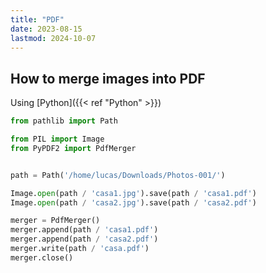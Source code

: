 ```yaml
---
title: "PDF"
date: 2023-08-15
lastmod: 2024-10-07
---
```

## How to merge images into PDF
Using [Python]({{< ref "Python" >}})
```python
from pathlib import Path

from PIL import Image
from PyPDF2 import PdfMerger


path = Path('/home/lucas/Downloads/Photos-001/')

Image.open(path / 'casa1.jpg').save(path / 'casa1.pdf')
Image.open(path / 'casa2.jpg').save(path / 'casa2.pdf')

merger = PdfMerger()
merger.append(path / 'casa1.pdf')
merger.append(path / 'casa2.pdf')
merger.write(path / 'casa.pdf')
merger.close()
```
